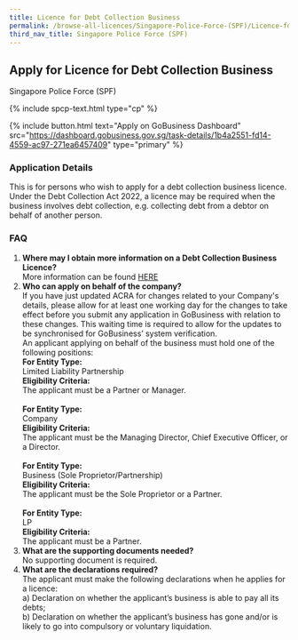 ```yaml
---
title: Licence for Debt Collection Business
permalink: /browse-all-licences/Singapore-Police-Force-(SPF)/Licence-for-Debt-Collection-Business
third_nav_title: Singapore Police Force (SPF)
---
```


## Apply for Licence for Debt Collection Business

Singapore Police Force (SPF)

{% include spcp-text.html type="cp" %}

{% include button.html text="Apply on GoBusiness Dashboard" src="https://dashboard.gobusiness.gov.sg/task-details/1b4a2551-fd14-4559-ac97-271ea6457409" type="primary" %}

<H3>Application Details</H3>

<p>This is for persons who wish to apply for a debt collection business licence. Under the Debt Collection Act 2022, a licence may be required when the business involves debt collection, e.g. collecting debt from a debtor on behalf of another person.</p>
<h3>FAQ</h3>
<ol>
<li><strong>Where may I obtain more information on a Debt Collection Business Licence?</strong><br>More information can be found <a href="&rdquo;https://www.police.gov.sg/e-Services/Police-Licences/Debt-Collection-Business-Licence&rdquo;" target="&rdquo;_blank&rdquo;" rel="&rdquo;noopener&rdquo;">HERE</a></li>
<li><strong>Who can apply on behalf of the company?</strong><br>If you have just updated ACRA for changes related to your Company's details, please allow for at least one working day for the changes to take effect before you submit any application in GoBusiness with relation to these changes. This waiting time is required to allow for the updates to be synchronised for GoBusiness&rsquo; system verification.<br>An applicant applying on behalf of the business must hold one of the following positions:<br><strong>For Entity Type:</strong> <br>Limited Liability Partnership<br><strong>Eligibility Criteria:</strong><br>The applicant must be a Partner or Manager.<br><br><strong>For Entity Type:</strong> <br>Company<br><strong>Eligibility Criteria:</strong><br>The applicant must be the Managing Director, Chief Executive Officer, or a Director.<br><br><strong>For Entity Type:</strong> <br>Business (Sole Proprietor/Partnership)<br><strong>Eligibility Criteria:</strong><br>The applicant must be the Sole Proprietor or a Partner.<br><br><strong>For Entity Type:</strong> <br>LP<br><strong>Eligibility Criteria:</strong><br>The applicant must be a Partner.</li>
<li><strong>What are the supporting documents needed?</strong><br>No supporting document is required.</li>
<li><strong>What are the declarations required?</strong><br>The applicant must make the following declarations when he applies for a licence:<br>a) Declaration on whether the applicant&rsquo;s business is able to pay all its debts;<br>b) Declaration on whether the applicant&rsquo;s business has gone and/or is likely to go into compulsory or voluntary liquidation.</li>
</ol>

